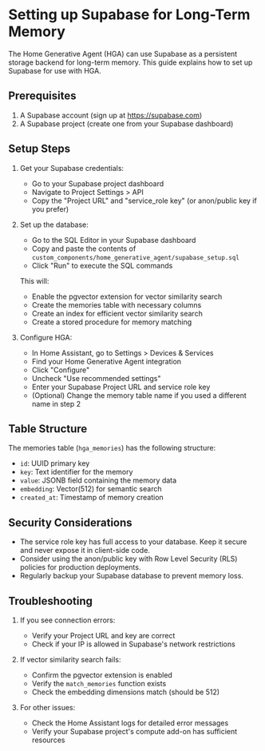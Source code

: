 # Setting up Supabase for Long-Term Memory

The Home Generative Agent (HGA) can use Supabase as a persistent storage backend for long-term memory. This guide explains how to set up Supabase for use with HGA.

## Prerequisites

1. A Supabase account (sign up at https://supabase.com)
2. A Supabase project (create one from your Supabase dashboard)

## Setup Steps

1. Get your Supabase credentials:
   - Go to your Supabase project dashboard
   - Navigate to Project Settings > API
   - Copy the "Project URL" and "service_role key" (or anon/public key if you prefer)

2. Set up the database:
   - Go to the SQL Editor in your Supabase dashboard
   - Copy and paste the contents of `custom_components/home_generative_agent/supabase_setup.sql`
   - Click "Run" to execute the SQL commands

   This will:
   - Enable the pgvector extension for vector similarity search
   - Create the memories table with necessary columns
   - Create an index for efficient vector similarity search
   - Create a stored procedure for memory matching

3. Configure HGA:
   - In Home Assistant, go to Settings > Devices & Services
   - Find your Home Generative Agent integration
   - Click "Configure"
   - Uncheck "Use recommended settings"
   - Enter your Supabase Project URL and service role key
   - (Optional) Change the memory table name if you used a different name in step 2

## Table Structure

The memories table (`hga_memories`) has the following structure:

- `id`: UUID primary key
- `key`: Text identifier for the memory
- `value`: JSONB field containing the memory data
- `embedding`: Vector(512) for semantic search
- `created_at`: Timestamp of memory creation

## Security Considerations

- The service role key has full access to your database. Keep it secure and never expose it in client-side code.
- Consider using the anon/public key with Row Level Security (RLS) policies for production deployments.
- Regularly backup your Supabase database to prevent memory loss.

## Troubleshooting

1. If you see connection errors:
   - Verify your Project URL and key are correct
   - Check if your IP is allowed in Supabase's network restrictions

2. If vector similarity search fails:
   - Confirm the pgvector extension is enabled
   - Verify the `match_memories` function exists
   - Check the embedding dimensions match (should be 512)

3. For other issues:
   - Check the Home Assistant logs for detailed error messages
   - Verify your Supabase project's compute add-on has sufficient resources
